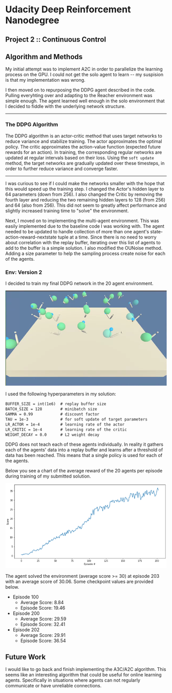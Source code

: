 [image1]: ./multiagent.png "Multiagent Training"

[image2]: ./rewards.png

# Udacity Deep Reinforcement Nanodegree
## Project 2 :: Continuous Control

## Algorithm and Methods
My initial attempt was to implement A2C in order to parallelize the learning process on the GPU.  I could not get the solo agent to learn -- my suspision is that my implementation was wrong.

I then moved on to repurposing the DDPG agent described in the code. Pulling everyhting over and adapting to the Reacher environment was simple enough.  The agent learned well enough in the solo environment that I decided to fiddle with the underlying network structure.

***
### The DDPG Algorithm
The DDPG algorithm is an actor-critic method that uses target networks to reduce variance and stabilize training.  The actor approximates the optimal policy. The critic approximates the action-value function (expected future rewards for an action).  In training, the corresponding regular networks are updated at regular intervals based on their loss.  Using the `soft update` method, the target networks are gradually updated over these timesteps, in order to further reduce variance and converge faster.
***

I was curious to see if I could make the networks smaller with the hope that this would speed up the training step.  I changed the Actor's hidden layer to 64 parameters (down from 256).  I also changed the Critic by removing the fourth layer and reducing the two remaining hidden layers to 128 (from 256) and 64 (also from 256).  This did not seem to greatly affect performance and slightly increased training time to "solve" the environment.

Next, I moved on to implementing the multi-agent environment.  This was easily implemented due to the baseline code I was working with.  The agent needed to be updated to handle collection of more than one agent's state-action-reward-nextstate tuple at a time.  Since there is no need to worry about correlation with the replay buffer, iterating over this list of agents to add to the buffer is a simple solution.
I also modified the OUNoise method. Adding a size parameter to help the sampling process create noise for each of the agents.


### Env: Version 2
I decided to train my final DDPG network in the 20 agent environment. 

![image1]

I used the following hyperparameters in my solution:
```
BUFFER_SIZE = int(1e6)  # replay buffer size
BATCH_SIZE = 128        # minibatch size
GAMMA = 0.99            # discount factor
TAU = 1e-3              # for soft update of target parameters
LR_ACTOR = 1e-4         # learning rate of the actor
LR_CRITIC = 1e-4        # learning rate of the critic
WEIGHT_DECAY = 0.0      # L2 weight decay
```

DDPG does not teach each of these agents individually.  In reality it gathers each of the agents' data into a replay buffer and learns after a threshold of data has been reached.  This means that a single policy is used for each of the agents.

Below you see a chart of the average reward of the 20 agents per episode during training of my submitted solution.

![image2]

The agent solved the environment (average score >= 30) at episode 203 with an average score of 30.06.  Some checkpoint values are provided below.
* Episode 100
    * Average Score: 8.84
    * Episode Score: 19.46
* Episode 200
    * Average Score: 29.59
    * Episode Score: 32.41
* Episode 202
    * Average Score: 29.91	
    * Episode Score: 36.54


## Future Work
I would like to go back and finish implementing the A3C/A2C algorithm.  This seems like an interesting algorithm that could be useful for online learning agents.  Specifically in situations where agents can not regularly communicate or have unreliable connections.